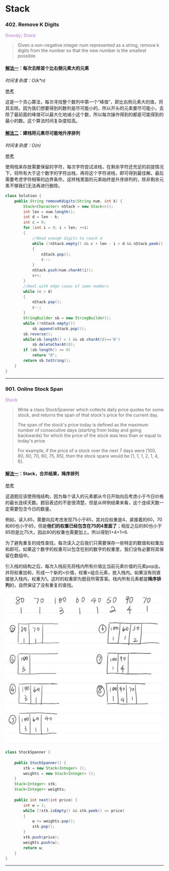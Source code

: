 # Stack

### 402. Remove K Digits
**<font color=#C8A1E6> Greedy; Stack </font>**
>Given a non-negative integer num represented as a string, remove k digits from the number so that the new number is the smallest possible.
#### [解法一](402-Remove-K-Digits/402-Remove-K-Digits.cpp)：每次去除首个比右侧元素大的元素
_时间复杂度：O(k*n)_

[参考](https://leetcode.com/problems/remove-k-digits/discuss/88678/Two-algorithms-with-detailed-explaination)

这是一个贪心算法，每次寻找整个数列中第一个“峰值”，即比右侧元素大的值，将其去除。因为我们想要得到的数列是尽可能小的，所以开头的元素要尽可能小，去除了最前面的峰值可以最大化地减小这个数，所以每次操作得到的都是可能得到的最小的数。这个算法时间复杂度较高。

#### [解法二](402-Remove-K-Digits/402-Remove-K-Digits.java)：建栈将元素尽可能地升序排列

_时间复杂度：O(n)_

[参考](https://leetcode.com/problems/remove-k-digits/discuss/88708/Straightforward-Java-Solution-Using-Stack)

使用栈来存放需要保留的字符，每次字符尝试进栈，在剩余字符还充足的前提情况下，将所有大于这个数字的字符出栈，再将这个字符进栈，即可得到最佳解。最后需要考虑字符相等的边界条件。这样栈里面的元素始终是升序排列的，除非剩余元素不够我们无法再进行删除。

```Java
class Solution {
    public String removeKdigits(String num, int k) {
        Stack<Character> nStack = new Stack<>();
        int len = num.length();
        int d = len - k; 
        int c = 0;
        for (int i = 0; i < len; ++i)
        {
            //Need enough digits to reach d
            while (!nStack.empty() && c + len - i > d && nStack.peek() > num.charAt(i))
            {
                nStack.pop();
                c--;
            }
            nStack.push(num.charAt(i));
            c++;
        }
        //Deal with edge cases of same numbers
        while (c > d)
        {
            nStack.pop();
            c--;
        }
        StringBuilder sb = new StringBuilder();
        while (!nStack.empty())
            sb.append(nStack.pop());
        sb.reverse();
        while(sb.length() > 1 && sb.charAt(0)=='0')
            sb.deleteCharAt(0);
        if (sb.length() == 0)
            return "0";
        return sb.toString();
    }
}
```

---

### 901. Online Stock Span

**<font color=#C8A1E6> Stack </font>**

>Write a class StockSpanner which collects daily price quotes for some stock, and returns the span of that stock's price for the current day.
>
>The span of the stock's price today is defined as the maximum number of consecutive days (starting  from today and going backwards) for which the price of the stock was less than or equal to today's price.
>
>For example, if the price of a stock over the next  7 days were [100, 80, 60, 70, 60, 75, 85], then the stock spans would be [1, 1, 1, 2, 1, 4, 6].

#### [解法一](901-Online-Stock-Span.java)：Stack，合并结果，降序排列

[参考](https://leetcode.com/problems/online-stock-span/solution/)

这道题应该使用栈结构，因为每个读入的元素都从今日开始向后考虑小于今日价格的最长连续天数。题目表述的不是很清楚，但是从样例结果来看，这个连续天数一定需要包含今日的数量。

例如，读入85，需要向后考虑发现75小于85，其对应权重是4，紧接着的60，70和60也小于85，但是**他们的权重已经包含在75的4里面了**；相反之后的80也小于85但是比75大，因此80的权重也需要加上。所以得到1+4+1=6.

为了避免重复的线性查找，每次读入之后我们只需要保存一些特定的数值和权重加和即可。如果这个数字的权重可以包含在别的数字的权重里，我们没有必要将其保留在数组中。

引入栈的结构之后，每次入栈前先将栈内所有价值比当前元素价值的元素pop出，并将权重加和，形成一个新的<价值，权重>组合元素，放入栈内。如果没有则直接放入栈内，权重为1。这时的权重即为题目所需答案。栈内所有元素都是**降序排列**的，自然保证了没有重复的查找。

![图示](https://raw.githubusercontent.com/YuqiZ2020/PicBed/master/img/20200523141444.png)

```Java
class StockSpanner {

    public StockSpanner() {
        stk = new Stack<Integer> ();
        weights = new Stack<Integer> ();
    }
    Stack<Integer> stk;
    Stack<Integer> weights;
    
    public int next(int price) {
        int w = 1;
        while (!stk.isEmpty() && stk.peek() <= price)
        {
            w += weights.pop();
            stk.pop();
        }
        stk.push(price);
        weights.push(w);
        return w;
    }
}
```

---